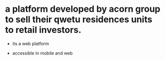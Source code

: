 # a platform developed by acorn group to sell their qwetu residences units to retail investors.
* its a web platform
* accessible in mobile and web